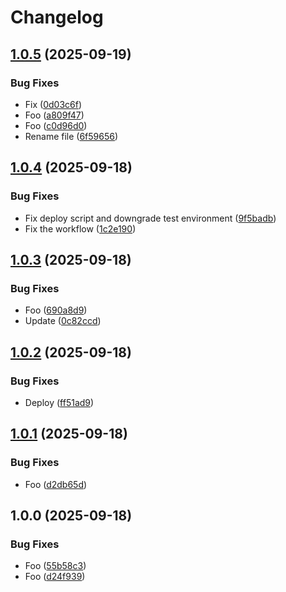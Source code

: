 # Changelog

## [1.0.5](https://github.com/d12/release-please-testing/compare/v1.0.4...v1.0.5) (2025-09-19)


### Bug Fixes

* Fix ([0d03c6f](https://github.com/d12/release-please-testing/commit/0d03c6f4597536d24c87ef37a6f4ab02a371f1e1))
* Foo ([a809f47](https://github.com/d12/release-please-testing/commit/a809f4738c2e67a9eefebd0afc2bfbebb2171625))
* Foo ([c0d96d0](https://github.com/d12/release-please-testing/commit/c0d96d079822d5a2806508c4e50c763857833f21))
* Rename file ([6f59656](https://github.com/d12/release-please-testing/commit/6f596569159673d097ba72cce96dd9d3ee9604aa))

## [1.0.4](https://github.com/d12/release-please-testing/compare/v1.0.3...v1.0.4) (2025-09-18)


### Bug Fixes

* Fix deploy script and downgrade test environment ([9f5badb](https://github.com/d12/release-please-testing/commit/9f5badb869192aca7b04fc2ecfb80e16252bc1f2))
* Fix the workflow ([1c2e190](https://github.com/d12/release-please-testing/commit/1c2e190eac2926377f76291cd2b0dfd781bbf41e))

## [1.0.3](https://github.com/d12/release-please-testing/compare/v1.0.2...v1.0.3) (2025-09-18)


### Bug Fixes

* Foo ([690a8d9](https://github.com/d12/release-please-testing/commit/690a8d916e16d1a3b2e8962e894ca85388128012))
* Update ([0c82ccd](https://github.com/d12/release-please-testing/commit/0c82ccdf5377880786039e7cc8fee3f28488e00b))

## [1.0.2](https://github.com/d12/release-please-testing/compare/v1.0.1...v1.0.2) (2025-09-18)


### Bug Fixes

* Deploy ([ff51ad9](https://github.com/d12/release-please-testing/commit/ff51ad9588253db8c706ab32f6fed287f098cabe))

## [1.0.1](https://github.com/d12/release-please-testing/compare/v1.0.0...v1.0.1) (2025-09-18)


### Bug Fixes

* Foo ([d2db65d](https://github.com/d12/release-please-testing/commit/d2db65da1a270028c7280ab6875a23ca563559ea))

## 1.0.0 (2025-09-18)


### Bug Fixes

* Foo ([55b58c3](https://github.com/d12/release-please-testing/commit/55b58c3798a649731cecd8d1ea2e0061efc1a7a7))
* Foo ([d24f939](https://github.com/d12/release-please-testing/commit/d24f939a7ce49070a46d1f7460b4e7c2289f6b05))
